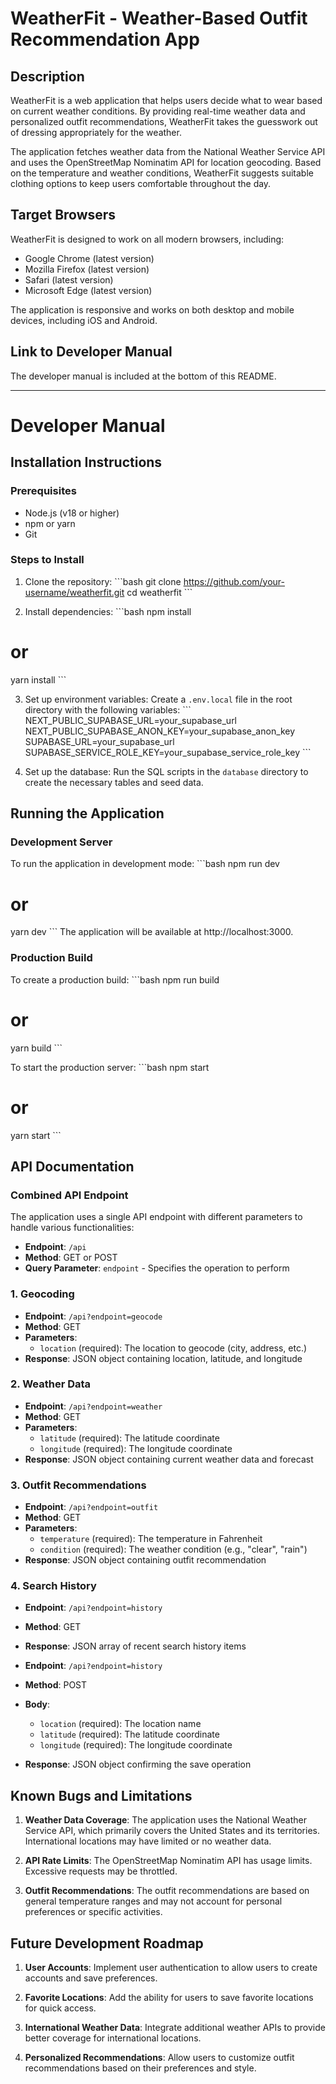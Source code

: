 # WeatherFit - Weather-Based Outfit Recommendation App

## Description
WeatherFit is a web application that helps users decide what to wear based on current weather conditions. By providing real-time weather data and personalized outfit recommendations, WeatherFit takes the guesswork out of dressing appropriately for the weather.

The application fetches weather data from the National Weather Service API and uses the OpenStreetMap Nominatim API for location geocoding. Based on the temperature and weather conditions, WeatherFit suggests suitable clothing options to keep users comfortable throughout the day.

## Target Browsers
WeatherFit is designed to work on all modern browsers, including:
- Google Chrome (latest version)
- Mozilla Firefox (latest version)
- Safari (latest version)
- Microsoft Edge (latest version)

The application is responsive and works on both desktop and mobile devices, including iOS and Android.

## Link to Developer Manual
The developer manual is included at the bottom of this README.

---

# Developer Manual

## Installation Instructions

### Prerequisites
- Node.js (v18 or higher)
- npm or yarn
- Git

### Steps to Install

1. Clone the repository:
\`\`\`bash
git clone https://github.com/your-username/weatherfit.git
cd weatherfit
\`\`\`

2. Install dependencies:
\`\`\`bash
npm install
# or
yarn install
\`\`\`

3. Set up environment variables:
Create a `.env.local` file in the root directory with the following variables:
\`\`\`
NEXT_PUBLIC_SUPABASE_URL=your_supabase_url
NEXT_PUBLIC_SUPABASE_ANON_KEY=your_supabase_anon_key
SUPABASE_URL=your_supabase_url
SUPABASE_SERVICE_ROLE_KEY=your_supabase_service_role_key
\`\`\`

4. Set up the database:
Run the SQL scripts in the `database` directory to create the necessary tables and seed data.

## Running the Application

### Development Server
To run the application in development mode:
\`\`\`bash
npm run dev
# or
yarn dev
\`\`\`
The application will be available at http://localhost:3000.

### Production Build
To create a production build:
\`\`\`bash
npm run build
# or
yarn build
\`\`\`

To start the production server:
\`\`\`bash
npm start
# or
yarn start
\`\`\`

## API Documentation

### Combined API Endpoint
The application uses a single API endpoint with different parameters to handle various functionalities:

- **Endpoint**: `/api`
- **Method**: GET or POST
- **Query Parameter**: `endpoint` - Specifies the operation to perform

### 1. Geocoding
- **Endpoint**: `/api?endpoint=geocode`
- **Method**: GET
- **Parameters**:
  - `location` (required): The location to geocode (city, address, etc.)
- **Response**: JSON object containing location, latitude, and longitude

### 2. Weather Data
- **Endpoint**: `/api?endpoint=weather`
- **Method**: GET
- **Parameters**:
  - `latitude` (required): The latitude coordinate
  - `longitude` (required): The longitude coordinate
- **Response**: JSON object containing current weather data and forecast

### 3. Outfit Recommendations
- **Endpoint**: `/api?endpoint=outfit`
- **Method**: GET
- **Parameters**:
  - `temperature` (required): The temperature in Fahrenheit
  - `condition` (required): The weather condition (e.g., "clear", "rain")
- **Response**: JSON object containing outfit recommendation

### 4. Search History
- **Endpoint**: `/api?endpoint=history`
- **Method**: GET
- **Response**: JSON array of recent search history items

- **Endpoint**: `/api?endpoint=history`
- **Method**: POST
- **Body**:
  - `location` (required): The location name
  - `latitude` (required): The latitude coordinate
  - `longitude` (required): The longitude coordinate
- **Response**: JSON object confirming the save operation

## Known Bugs and Limitations

1. **Weather Data Coverage**: The application uses the National Weather Service API, which primarily covers the United States and its territories. International locations may have limited or no weather data.

2. **API Rate Limits**: The OpenStreetMap Nominatim API has usage limits. Excessive requests may be throttled.

3. **Outfit Recommendations**: The outfit recommendations are based on general temperature ranges and may not account for personal preferences or specific activities.

## Future Development Roadmap

1. **User Accounts**: Implement user authentication to allow users to create accounts and save preferences.

2. **Favorite Locations**: Add the ability for users to save favorite locations for quick access.

3. **International Weather Data**: Integrate additional weather APIs to provide better coverage for international locations.

4. **Personalized Recommendations**: Allow users to customize outfit recommendations based on their preferences and style.
